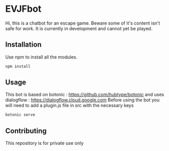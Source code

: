 # EVJFbot
Hi, this is a chatbot for an escape game. Beware some of it's content isn't safe for work.
It is currently in development and cannot yet be played.

## Installation

Use npm to install all the modules.

```bash
npm install
```

## Usage

This bot is based on botonic : https://github.com/hubtype/botonic
and uses dialogflow : https://dialogflow.cloud.google.com
Before using the bot you will need to add a plugin.js file in src with the necessary keys

```bash
botonic serve
```

## Contributing

This repository is for private use only
